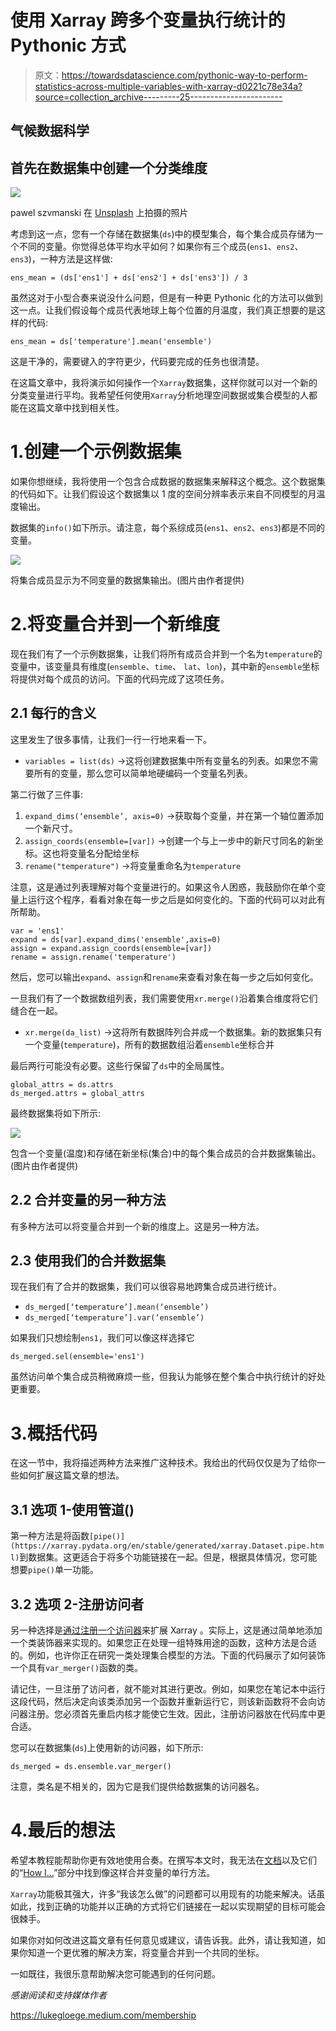 # 使用 Xarray 跨多个变量执行统计的 Pythonic 方式

> 原文：<https://towardsdatascience.com/pythonic-way-to-perform-statistics-across-multiple-variables-with-xarray-d0221c78e34a?source=collection_archive---------25----------------------->

## 气候数据科学

## 首先在数据集中创建一个分类维度

![](img/ec0e80b857eec63d753bade383cb2262.png)

pawel szvmanski 在 [Unsplash](https://unsplash.com?utm_source=medium&utm_medium=referral) 上拍摄的照片

考虑到这一点，您有一个存储在数据集(`ds`)中的模型集合，每个集合成员存储为一个不同的变量。你觉得总体平均水平如何？如果你有三个成员(`ens1`、`ens2`、`ens3`)，一种方法是这样做:

```
ens_mean = (ds['ens1'] + ds['ens2'] + ds['ens3']) / 3
```

虽然这对于小型合奏来说没什么问题，但是有一种更 Pythonic 化的方法可以做到这一点。让我们假设每个成员代表地球上每个位置的月温度，我们真正想要的是这样的代码:

```
ens_mean = ds['temperature'].mean('ensemble')
```

这是干净的，需要键入的字符更少，代码要完成的任务也很清楚。

在这篇文章中，我将演示如何操作一个`Xarray`数据集，这样你就可以对一个新的分类变量进行平均。我希望任何使用`Xarray`分析地理空间数据或集合模型的人都能在这篇文章中找到相关性。

# 1.创建一个示例数据集

如果你想继续，我将使用一个包含合成数据的数据集来解释这个概念。这个数据集的代码如下。让我们假设这个数据集以 1 度的空间分辨率表示来自不同模型的月温度输出。

数据集的`info()`如下所示。请注意，每个系综成员(`ens1`、`ens2`、`ens3`)都是不同的变量。

![](img/93b93edd9b8c995c36e291ddf1b59aa7.png)

将集合成员显示为不同变量的数据集输出。(图片由作者提供)

# 2.将变量合并到一个新维度

现在我们有了一个示例数据集，让我们将所有成员合并到一个名为`temperature`的变量中，该变量具有维度(`ensemble`、`time`、 `lat`、`lon`)，其中新的`ensemble`坐标将提供对每个成员的访问。下面的代码完成了这项任务。

## 2.1 每行的含义

这里发生了很多事情，让我们一行一行地来看一下。

*   `variables = list(ds)` →这将创建数据集中所有变量名的列表。如果您不需要所有的变量，那么您可以简单地硬编码一个变量名列表。

第二行做了三件事:

1.  `expand_dims(‘ensemble’, axis=0)` →获取每个变量，并在第一个轴位置添加一个新尺寸。
2.  `assign_coords(ensemble=[var])` →创建一个与上一步中的新尺寸同名的新坐标。这也将变量名分配给坐标
3.  `rename("temperature")` →将变量重命名为`temperature`

注意，这是通过列表理解对每个变量进行的。如果这令人困惑，我鼓励你在单个变量上运行这个程序，看看对象在每一步之后是如何变化的。下面的代码可以对此有所帮助。

```
var = 'ens1'
expand = ds[var].expand_dims('ensemble',axis=0)
assign = expand.assign_coords(ensemble=[var])
rename = assign.rename('temperature')
```

然后，您可以输出`expand`、`assign`和`rename`来查看对象在每一步之后如何变化。

一旦我们有了一个数据数组列表，我们需要使用`xr.merge()`沿着集合维度将它们缝合在一起。

*   `xr.merge(da_list)` →这将所有数据阵列合并成一个数据集。新的数据集只有一个变量(`temperature`)，所有的数据数组沿着`ensemble`坐标合并

最后两行可能没有必要。这些行保留了`ds`中的全局属性。

```
global_attrs = ds.attrs
ds_merged.attrs = global_attrs
```

最终数据集将如下所示:

![](img/8f2e5d183f70a367bd8f033f578c21b3.png)

包含一个变量(温度)和存储在新坐标(集合)中的每个集合成员的合并数据集输出。(图片由作者提供)

## 2.2 合并变量的另一种方法

有多种方法可以将变量合并到一个新的维度上。这是另一种方法。

## 2.3 使用我们的合并数据集

现在我们有了合并的数据集，我们可以很容易地跨集合成员进行统计。

*   `ds_merged[‘temperature’].mean(‘ensemble’)`
*   `ds_merged[‘temperature’].var(‘ensemble’)`

如果我们只想绘制`ens1`，我们可以像这样选择它

```
ds_merged.sel(ensemble='ens1')
```

虽然访问单个集合成员稍微麻烦一些，但我认为能够在整个集合中执行统计的好处更重要。

# 3.概括代码

在这一节中，我将描述两种方法来推广这种技术。我给出的代码仅仅是为了给你一些如何扩展这篇文章的想法。

## 3.1 选项 1-使用管道()

第一种方法是将函数`[pipe()](https://xarray.pydata.org/en/stable/generated/xarray.Dataset.pipe.html)`到数据集。这更适合于将多个功能链接在一起。但是，根据具体情况，您可能想要`pipe()`单一功能。

## 3.2 选项 2-注册访问者

另一种选择是[通过](https://xarray.pydata.org/en/stable/internals/extending-xarray.html)[注册一个访问器](https://xarray.pydata.org/en/stable/generated/xarray.register_dataset_accessor.html)来扩展 Xarray 。实际上，这是通过简单地添加一个类装饰器来实现的。如果您正在处理一组特殊用途的函数，这种方法是合适的。例如，也许你正在研究一类处理集合模型的方法。下面的代码展示了如何装饰一个具有`var_merger()`函数的类。

请记住，一旦注册了访问者，就不能对其进行更改。例如，如果您在笔记本中运行这段代码，然后决定向该类添加另一个函数并重新运行它，则该新函数将不会向访问器注册。您必须首先重启内核才能使它生效。因此，注册访问器放在代码库中更合适。

您可以在数据集(`ds`)上使用新的访问器，如下所示:

```
ds_merged = ds.ensemble.var_merger()
```

注意，类名是不相关的，因为它是我们提供给数据集的访问器名。

# 4.最后的想法

希望本教程能帮助你更有效地使用合奏。在撰写本文时，我无法在[文档](https://xarray.pydata.org/en/stable/index.html)以及它们的“[How I…](https://xarray.pydata.org/en/stable/howdoi.html)”部分中找到像这样合并变量的单行方法。

`Xarray`功能极其强大，许多“我该怎么做”的问题都可以用现有的功能来解决。话虽如此，找到正确的功能并以正确的方式将它们链接在一起以实现期望的目标可能会很棘手。

如果你对如何改进这篇文章有任何意见或建议，请告诉我。此外，请让我知道，如果你知道一个更优雅的解决方案，将变量合并到一个共同的坐标。

一如既往，我很乐意帮助解决您可能遇到的任何问题。

*感谢阅读和支持媒体作者*

<https://lukegloege.medium.com/membership> 